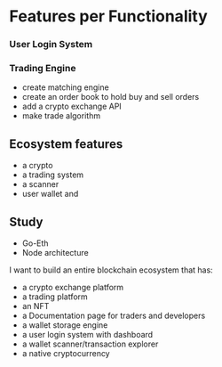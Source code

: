 # Features per Functionality

### User Login System

### Trading Engine
- create matching engine
- create an order book to hold buy and sell orders
- add a crypto exchange API 
- make trade algorithm


## Ecosystem features
- a crypto
- a trading system
- a scanner
- user wallet and 


## Study
- Go-Eth
- Node architecture


I want to build an entire blockchain ecosystem that has:
- a crypto exchange platform
- a trading platform
- an NFT
- a Documentation page for traders and developers
- a wallet storage engine
- a user login system with dashboard
- a wallet scanner/transaction explorer
- a native cryptocurrency
